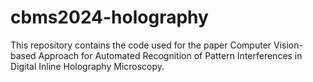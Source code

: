 # cbms2024-holography
This repository contains the code used for the paper Computer Vision-based Approach for Automated Recognition of Pattern Interferences in Digital Inline Holography Microscopy.